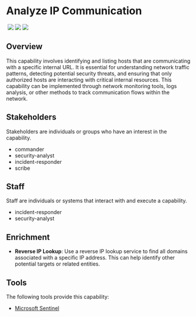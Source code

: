# Analyze IP Communication
&nbsp;![](https://img.shields.io/badge/ID-C2105-blue)&nbsp;![](https://img.shields.io/badge/Phase-Identification_%28P0002%29-blue)&nbsp;![](https://img.shields.io/badge/Category-Network-blue)
## Overview
This capability involves identifying and listing hosts that are communicating with a specific internal URL. It is essential for understanding network traffic patterns, detecting potential security threats, and ensuring that only authorized hosts are interacting with critical internal resources. This capability can be implemented through network monitoring tools, logs analysis, or other methods to track communication flows within the network.

## Stakeholders
Stakeholders are individuals or groups who have an interest in the capability.

- commander
- security-analyst
- incident-responder
- scribe

## Staff
Staff are individuals or systems that interact with and execute a capability.

- incident-responder
- security-analyst

## Enrichment
- **Reverse IP Lookup**: Use a reverse IP lookup service to find all domains associated with a specific IP address. This can help identify other potential targets or related entities.

## Tools
The following tools provide this capability:

- [Microsoft Sentinel](../tool/ms-sentinel/C2105.md)